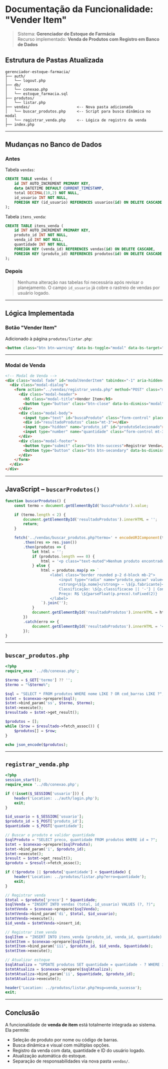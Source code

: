 
#  Documentação da Funcionalidade: "Vender Item"
> Sistema: **Gerenciador de Estoque de Farmácia**  
> Recurso implementado: **Venda de Produtos com Registro em Banco de Dados**  

##  Estrutura de Pastas Atualizada

```
gerenciador-estoque-farmacia/
├── auth/
│   └── logout.php
├── db/
│   └── conexao.php
│   └── estoque_farmacia.sql
├── produtos/
│   └── listar.php
├── vendas/                     <-- Nova pasta adicionada
│   └── buscar_produtos.php     <-- Script para busca dinâmica no modal
│   └── registrar_venda.php     <-- Lógica de registro da venda
├── index.php
```

---

##  Mudanças no Banco de Dados

###  Antes
Tabela `vendas`:
```sql
CREATE TABLE vendas (
    id INT AUTO_INCREMENT PRIMARY KEY,
    data DATETIME DEFAULT CURRENT_TIMESTAMP,
    total DECIMAL(10,2) NOT NULL,
    id_usuario INT NOT NULL,
    FOREIGN KEY (id_usuario) REFERENCES usuarios(id) ON DELETE CASCADE
);
```

Tabela `itens_venda`:
```sql
CREATE TABLE itens_venda (
    id INT AUTO_INCREMENT PRIMARY KEY,
    produto_id INT NOT NULL,
    venda_id INT NOT NULL,
    quantidade INT NOT NULL,
    FOREIGN KEY (venda_id) REFERENCES vendas(id) ON DELETE CASCADE,
    FOREIGN KEY (produto_id) REFERENCES produtos(id) ON DELETE CASCADE
);
```

###  Depois
> Nenhuma alteração nas tabelas foi necessária após revisar o planejamento. O campo `id_usuario` já cobre o rastreio de vendas por usuário logado.

---

##  Lógica Implementada

###  Botão "Vender Item"
Adicionado à página `produtos/listar.php`:

```html
<button class="btn btn-warning" data-bs-toggle="modal" data-bs-target="#modalVenderItem">Vender Item</button>
```

---

###  Modal de Venda
```html
<!-- Modal de Venda -->
<div class="modal fade" id="modalVenderItem" tabindex="-1" aria-hidden="true">
  <div class="modal-dialog">
    <form action="../vendas/registrar_venda.php" method="POST" class="modal-content">
      <div class="modal-header">
        <h5 class="modal-title">Vender Item</h5>
        <button type="button" class="btn-close" data-bs-dismiss="modal"></button>
      </div>
      <div class="modal-body">
        <input type="text" id="buscaProduto" class="form-control" placeholder="Digite nome ou código" onkeyup="buscarProdutos()">
        <div id="resultadoProdutos" class="mt-3"></div>
        <input type="hidden" name="produto_id" id="produtoSelecionado">
        <input type="number" name="quantidade" class="form-control mt-3" placeholder="Quantidade" required min="1">
      </div>
      <div class="modal-footer">
        <button type="submit" class="btn btn-success">Registrar Venda</button>
        <button type="button" class="btn btn-secondary" data-bs-dismiss="modal">Cancelar</button>
      </div>
    </form>
  </div>
</div>
```

---

##  JavaScript – `buscarProdutos()`

```javascript
function buscarProdutos() {
    const termo = document.getElementById('buscaProduto').value;

    if (termo.length < 2) {
        document.getElementById('resultadoProdutos').innerHTML = '';
        return;
    }

    fetch('../vendas/buscar_produtos.php?termo=' + encodeURIComponent(termo))
        .then(res => res.json())
        .then(produtos => {
            let html = '';
            if (produtos.length === 0) {
                html = '<p class="text-muted">Nenhum produto encontrado.</p>';
            } else {
                html = produtos.map(p => `
                    <label class="border rounded p-2 d-block mb-2">
                        <input type="radio" name="produto_opcao" value="\${p.id}" onclick="document.getElementById('produtoSelecionado').value = \${p.id}">
                        <strong>\${p.nome}</strong> — \${p.fabricante}<br>
                        Classificação: \${p.classificacao || '-'} | Controlado: \${p.medicamento_controlado == 1 ? 'Sim' : 'Não'}<br>
                        Preço: R$ \${parseFloat(p.preco).toFixed(2)}
                    </label>
                `).join('');
            }
            document.getElementById('resultadoProdutos').innerHTML = html;
        })
        .catch(erro => {
            document.getElementById('resultadoProdutos').innerHTML = '<p class="text-danger">Erro na busca.</p>';
        });
}
```

---

##  `buscar_produtos.php`

```php
<?php
require_once '../db/conexao.php';

$termo = $_GET['termo'] ?? '';
$termo = "%$termo%";

$sql = "SELECT * FROM produtos WHERE nome LIKE ? OR cod_barras LIKE ?";
$stmt = $conexao->prepare($sql);
$stmt->bind_param('ss', $termo, $termo);
$stmt->execute();
$resultado = $stmt->get_result();

$produtos = [];
while ($row = $resultado->fetch_assoc()) {
    $produtos[] = $row;
}

echo json_encode($produtos);
```

---

##  `registrar_venda.php`

```php
<?php
session_start();
require_once '../db/conexao.php';

if (!isset($_SESSION['usuario'])) {
    header('Location: ../auth/login.php');
    exit;
}

$id_usuario = $_SESSION['usuario'];
$produto_id = $_POST['produto_id'];
$quantidade = $_POST['quantidade'];

// Buscar o produto e validar quantidade
$sqlProduto = "SELECT preco, quantidade FROM produtos WHERE id = ?";
$stmt = $conexao->prepare($sqlProduto);
$stmt->bind_param('i', $produto_id);
$stmt->execute();
$result = $stmt->get_result();
$produto = $result->fetch_assoc();

if (!$produto || $produto['quantidade'] < $quantidade) {
    header('Location: ../produtos/listar.php?erro=quantidade');
    exit;
}

// Registrar venda
$total = $produto['preco'] * $quantidade;
$sqlVenda = "INSERT INTO vendas (total, id_usuario) VALUES (?, ?)";
$stmtVenda = $conexao->prepare($sqlVenda);
$stmtVenda->bind_param('di', $total, $id_usuario);
$stmtVenda->execute();
$id_venda = $stmtVenda->insert_id;

// Registrar item_venda
$sqlItem = "INSERT INTO itens_venda (produto_id, venda_id, quantidade) VALUES (?, ?, ?)";
$stmtItem = $conexao->prepare($sqlItem);
$stmtItem->bind_param('iii', $produto_id, $id_venda, $quantidade);
$stmtItem->execute();

// Atualizar estoque
$sqlAtualiza = "UPDATE produtos SET quantidade = quantidade - ? WHERE id = ?";
$stmtAtualiza = $conexao->prepare($sqlAtualiza);
$stmtAtualiza->bind_param('ii', $quantidade, $produto_id);
$stmtAtualiza->execute();

header('Location: ../produtos/listar.php?msg=venda_sucesso');
exit;
```

---

##  Conclusão

A funcionalidade de **venda de item** está totalmente integrada ao sistema. Ela permite:

- Seleção de produto por nome ou código de barras.
- Busca dinâmica e visual com múltiplas opções.
- Registro da venda com data, quantidade e ID do usuário logado.
- Atualização automática do estoque.
- Separação de responsabilidades via nova pasta `vendas/`.
